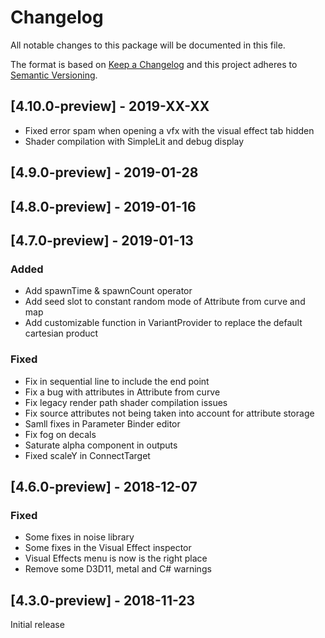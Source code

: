 # Changelog
All notable changes to this package will be documented in this file.

The format is based on [Keep a Changelog](http://keepachangelog.com/en/1.0.0/)
and this project adheres to [Semantic Versioning](http://semver.org/spec/v2.0.0.html).

## [4.10.0-preview] - 2019-XX-XX
- Fixed error spam when opening a vfx with the visual effect tab hidden
- Shader compilation with SimpleLit and debug display

## [4.9.0-preview] - 2019-01-28

## [4.8.0-preview] - 2019-01-16

## [4.7.0-preview] - 2019-01-13
### Added
- Add spawnTime & spawnCount operator
- Add seed slot to constant random mode of Attribute from curve and map
- Add customizable function in VariantProvider to replace the default cartesian product

### Fixed
- Fix in sequential line to include the end point
- Fix a bug with attributes in Attribute from curve
- Fix legacy render path shader compilation issues
- Fix source attributes not being taken into account for attribute storage
- Samll fixes in Parameter Binder editor
- Fix fog on decals
- Saturate alpha component in outputs
- Fixed scaleY in ConnectTarget

## [4.6.0-preview] - 2018-12-07
### Fixed
- Some fixes in noise library
- Some fixes in the Visual Effect inspector
- Visual Effects menu is now is the right place
- Remove some D3D11, metal and C# warnings

## [4.3.0-preview] - 2018-11-23

Initial release
